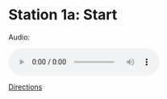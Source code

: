
# Station 1a: Start

Audio: 

<audio controls>
  <source src="https://github.com/kipppunkte/kipppunkte/raw/gh-pages/assets/1a_Start.mp3" type="audio/mpeg">
  Your browser does not support the audio tag.
</audio>


[Directions](https://www.google.com/maps/dir/?api=1&travelmode=walking&destination=47.7975537,13.0211666)
